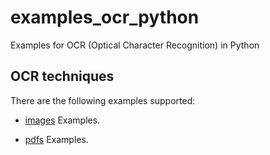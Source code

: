 # examples_ocr_python

Examples for OCR (Optical Character Recognition) in Python

## OCR techniques

There are the following examples supported:

- [images](images/) Examples.

- [pdfs](pdfs/) Examples.
